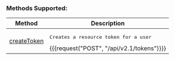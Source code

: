 ### Methods Supported:
|                              Method                              |                                                                                  Description                                                                                 |
| ---------------------------------------------------------------- | ---------------------------------------------------------------------------------------------------------------------------------------------------------------------------- |
| [createToken]({{{url}}}users/authentication/createtoken/index.html)    |   <pre>Creates a resource token for a user</pre> {{{request("POST", "/api/v2.1/tokens")}}}    |
